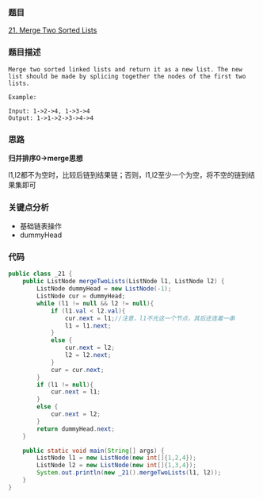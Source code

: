 ### 题目
[21. Merge Two Sorted Lists](https://leetcode.com/problems/merge-two-sorted-lists/)

### 题目描述
```
Merge two sorted linked lists and return it as a new list. The new list should be made by splicing together the nodes of the first two lists.

Example:

Input: 1->2->4, 1->3->4
Output: 1->1->2->3->4->4
```

### 思路

**归并排序0->merge思想**

l1,l2都不为空时，比较后链到结果链；否则，l1,l2至少一个为空，将不空的链到结果集即可

### 关键点分析
* 基础链表操作
* dummyHead

### 代码
```java
public class _21 {
    public ListNode mergeTwoLists(ListNode l1, ListNode l2) {
        ListNode dummyHead = new ListNode(-1);
        ListNode cur = dummyHead;
        while (l1 != null && l2 != null){
            if (l1.val < l2.val){
                cur.next = l1;//注意，l1不光这一个节点，其后还连着一串
                l1 = l1.next;
            }
            else {
                cur.next = l2;
                l2 = l2.next;
            }
            cur = cur.next;
        }
        if (l1 != null){
            cur.next = l1;
        }
        else {
            cur.next = l2;
        }
        return dummyHead.next;
    }

    public static void main(String[] args) {
        ListNode l1 = new ListNode(new int[]{1,2,4});
        ListNode l2 = new ListNode(new int[]{1,3,4});
        System.out.println(new _21().mergeTwoLists(l1, l2));
    }
}

```
